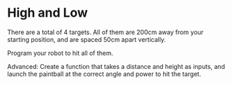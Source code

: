 # High and Low

There are a total of 4 targets. All of them are 200cm away from your starting position, and are spaced 50cm apart vertically.

Program your robot to hit all of them.

Advanced: Create a function that takes a distance and height as inputs, and launch the paintball at the correct angle and power to hit the target.
